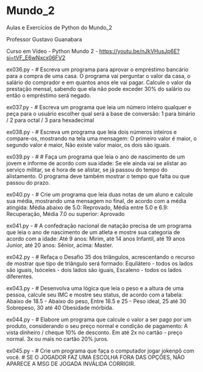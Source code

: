 # Mundo_2
 Aulas e Exercícios de Python do Mundo_2
 
 Professor Gustavo Guanabara

 Curso em Vídeo - Python Mundo 2 - https://youtu.be/nJkVHusJp6E?si=tVF_E6wNxcx06FV2
 
ex036.py - # Escreva um programa para aprovar o empréstimo bancário para a compra de uma casa. O programa vai perguntar o valor da casa, o salário do comprador e em quantos anos ele vai pagar. Calcule o valor da prestação mensal, sabendo que ela não pode exceder 30% do salário ou então o empréstimo será negado.

ex037.py - # Escreva um programa que leia um número inteiro qualquer e peça para o usuário escolher qual será a base de conversão: 1 para binário / 2 para octal / 3 para hexadecimal

ex038.py - # Escreva um programa que leia dois números inteiros e compare-os, mostrando na tela uma mensagem: O primeiro valor é maior, o segundo valor é maior, Não existe valor maior, os dois são iguais.

ex039.py - # # Faça um programa que leia o ano de nascimento de um jovem e informe de acordo com sua idade: Se ele ainda vai se alistar ao serviço militar, se é hora de se alistar, se já passou do tempo do alistamento. O programa deve também mostrar o tempo que falta ou que passou do prazo.

ex040.py - # Crie um programa que leia duas notas de um aluno e calcule sua média, mostrando uma mensagem no final, de acordo com a média atingida:  Média abaixo de 5.0: Reprovado, Média entre 5.0 e 6.9: Recuperação, Média 7.0 ou superior: Aprovado

ex041.py - # A confedração nacional de natação precisa de um programa que leia o ano de nascimento de um atleta e mostre sua categoria de acordo com a idade: Até 9 anos: Mirim, até 14 anos Infantil, até 19 anos Junior, até 20 anos: Sênior, acima: Master.

ex042.py - # Refaça o Desafio 35 dos triângulos, acrescentando o recurso de mostrar que tipo de triângulo será formado: Equilátero - todos os lados são iguais, Isóceles - dois lados são iguais, Escaleno - todos os lados diferentes.

ex043.py - # Desenvolva uma lógica que leia o peso e a altura de uma pessoa, calcule seu IMC e mostre seu status, de acordo com a tabela: Abaixo de 18.5 - Abaixo do peso, Entre 18.5 e 25 - Peso ideal, 25 até 30 Sobrepeso, 30 até 40 Obesidade mórbida.

ex044.py - # Elabore um programa que calcule o valor a ser pago por um produto, considerando o seu preço normal e condição de pagamento: A vista dinheiro / cheque 10% de desconto. Em até 2x no cartão - preço normal. 3x ou mais no cartão 20% juros.

ex045.py - # Crie um programa que faça o computador jogar jokenpô com você. # SE O JOGADOR FAZ UMA ESCOLHA FORA DAS OPÇÕES, NÃO APARECE A MSG DE JOGADA INVÁLIDA CORRIGIR.

 
